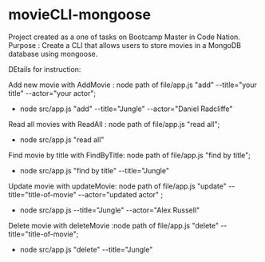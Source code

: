 # movieCLI-mongoose
Project created as a one of tasks on Bootcamp Master in Code Nation.
Purpose : Create a CLI that allows users to store movies in 
a MongoDB database using mongoose. 


DEtails for instruction:

Add new movie with AddMovie : node path of file/app.js "add" --title="your title" --actor="your actor";
* node src/app.js "add" --title="Jungle" --actor="Daniel Radcliffe"

Read all movies with ReadAll : node path of file/app.js "read all";
* node src/app.js "read all"

Find movie by title with FindByTitle: node path of file/app.js "find by title";
* node src/app.js "find by title" --title="Jungle" 

Update movie  with updateMovie: node path of file/app.js "update" --title="title-of-movie" --actor="updated actor" ;
* node src/app.js --title="Jungle" --actor="Alex Russell"

Delete movie with deleteMovie :node path of file/app.js "delete" --title="title-of-movie";
* node src/app.js "delete" --title="Jungle" 

